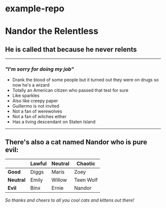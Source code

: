# example-repo

# **Nandor the Relentless**
   ## He is called that because he never relents
   ----
   ### *"I'm sorry for doing my job"*
    
* Drank the blood of some people but it turned out they were on drugs so now he's a wizard
* Totally an American citizen who passed that test for sure
* Like sparkles
* Also like creepy paper
* Guillermo is not invited
* Not a fan of werewolves
* Not a fan of witches either
* Has a living descendant on Staten Island
-----

## There's also a cat named Nandor who is pure evil:

|         | Lawful | Neutral | Chaotic   |
|---------|--------|---------|-----------|
| **Good**    | Diggs  | Maris   | Zoey      |
| **Neutral** | Emily  | Willow  | Teen Wolf |
| **Evil**    | Binx   | Ernie   | Nandor    |

*So thanks and cheers to all you cool cats and kittens out there!*